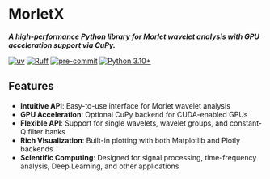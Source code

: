 # MorletX

***A high-performance Python library for Morlet wavelet analysis with GPU acceleration support via CuPy.***

[![uv](https://img.shields.io/endpoint?url=https://raw.githubusercontent.com/astral-sh/uv/main/assets/badge/v0.json)](https://github.com/astral-sh/uv)
[![Ruff](https://img.shields.io/endpoint?url=https://raw.githubusercontent.com/astral-sh/ruff/main/assets/badge/v2.json)](https://github.com/astral-sh/ruff)
[![pre-commit](https://img.shields.io/badge/pre--commit-enabled-brightgreen?logo=pre-commit&logoColor=white)](https://pre-commit.com/)
[![Python 3.10+](https://img.shields.io/badge/Python-3.12+-blue.svg)](https://python.org/)

## Features

- **Intuitive API**: Easy-to-use interface for Morlet wavelet analysis
- **GPU Acceleration**: Optional CuPy backend for CUDA-enabled GPUs
- **Flexible API**: Support for single wavelets, wavelet groups, and constant-Q filter banks
- **Rich Visualization**: Built-in plotting with both Matplotlib and Plotly backends
- **Scientific Computing**: Designed for signal processing, time-frequency analysis, Deep Learning, and other applications
